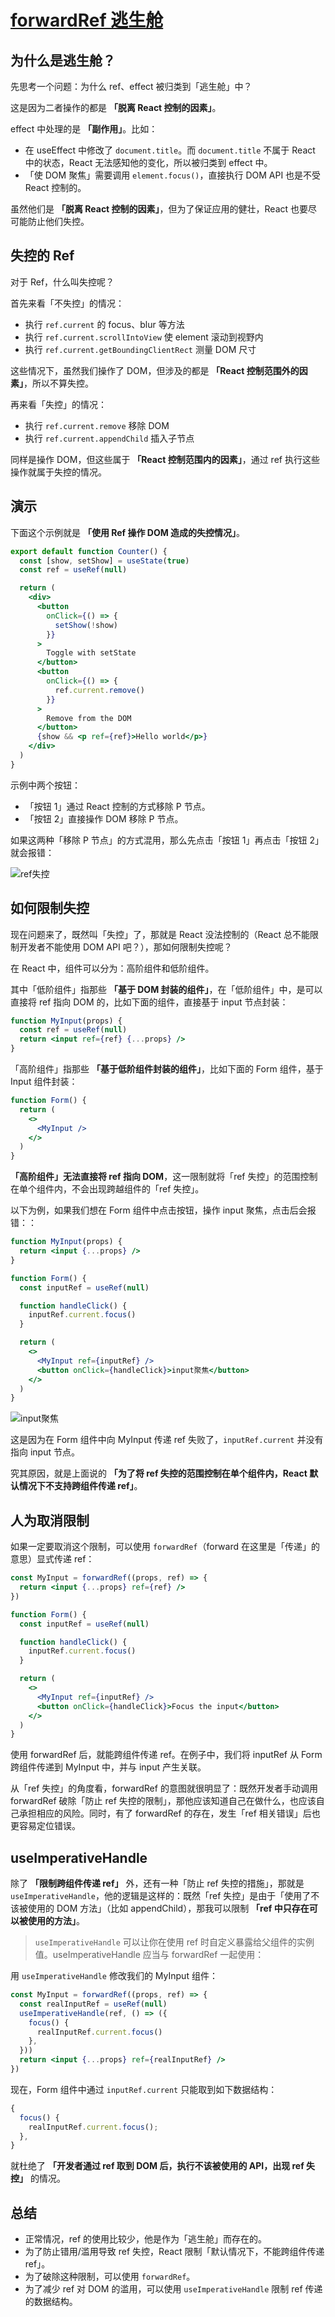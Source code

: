 # [forwardRef 逃生舱](https://www.zhihu.com/question/521311581/answer/2530942394)

## 为什么是逃生舱？

先思考一个问题：为什么 ref、effect 被归类到「逃生舱」中？

这是因为二者操作的都是 **「脱离 React 控制的因素」**。

effect 中处理的是 **「副作用」**。比如：

- 在 useEffect 中修改了 `document.title`。而 `document.title` 不属于 React 中的状态，React 无法感知他的变化，所以被归类到 effect 中。
- 「使 DOM 聚焦」需要调用 `element.focus()`，直接执行 DOM API 也是不受 React 控制的。

虽然他们是 **「脱离 React 控制的因素」**，但为了保证应用的健壮，React 也要尽可能防止他们失控。

## 失控的 Ref

对于 Ref，什么叫失控呢？

首先来看「不失控」的情况：

- 执行 `ref.current` 的 focus、blur 等方法
- 执行 `ref.current.scrollIntoView` 使 element 滚动到视野内
- 执行 `ref.current.getBoundingClientRect` 测量 DOM 尺寸

这些情况下，虽然我们操作了 DOM，但涉及的都是 **「React 控制范围外的因素」**，所以不算失控。

再来看「失控」的情况：

- 执行 `ref.current.remove` 移除 DOM
- 执行 `ref.current.appendChild` 插入子节点

同样是操作 DOM，但这些属于 **「React 控制范围内的因素」**，通过 ref 执行这些操作就属于失控的情况。

## 演示

下面这个示例就是 **「使用 Ref 操作 DOM 造成的失控情况」**。

```jsx
export default function Counter() {
  const [show, setShow] = useState(true)
  const ref = useRef(null)

  return (
    <div>
      <button
        onClick={() => {
          setShow(!show)
        }}
      >
        Toggle with setState
      </button>
      <button
        onClick={() => {
          ref.current.remove()
        }}
      >
        Remove from the DOM
      </button>
      {show && <p ref={ref}>Hello world</p>}
    </div>
  )
}
```

示例中两个按钮：

- 「按钮 1」通过 React 控制的方式移除 P 节点。
- 「按钮 2」直接操作 DOM 移除 P 节点。

如果这两种「移除 P 节点」的方式混用，那么先点击「按钮 1」再点击「按钮 2」就会报错：

![ref失控](/IMAGES/forwardRef-逃生舱/ref失控.png)

## 如何限制失控

现在问题来了，既然叫「失控」了，那就是 React 没法控制的（React 总不能限制开发者不能使用 DOM API 吧？），那如何限制失控呢？

在 React 中，组件可以分为：高阶组件和低阶组件。

其中「低阶组件」指那些 **「基于 DOM 封装的组件」**，在「低阶组件」中，是可以直接将 ref 指向 DOM 的，比如下面的组件，直接基于 input 节点封装：

```jsx
function MyInput(props) {
  const ref = useRef(null)
  return <input ref={ref} {...props} />
}
```

「高阶组件」指那些 **「基于低阶组件封装的组件」**，比如下面的 Form 组件，基于 Input 组件封装：

```jsx
function Form() {
  return (
    <>
      <MyInput />
    </>
  )
}
```

**「高阶组件」无法直接将 ref 指向 DOM**，这一限制就将「ref 失控」的范围控制在单个组件内，不会出现跨越组件的「ref 失控」。

以下为例，如果我们想在 Form 组件中点击按钮，操作 input 聚焦，点击后会报错：：

```jsx
function MyInput(props) {
  return <input {...props} />
}

function Form() {
  const inputRef = useRef(null)

  function handleClick() {
    inputRef.current.focus()
  }

  return (
    <>
      <MyInput ref={inputRef} />
      <button onClick={handleClick}>input聚焦</button>
    </>
  )
}
```

![input聚焦](/IMAGES/forwardRef-逃生舱/input聚焦.png)

这是因为在 Form 组件中向 MyInput 传递 ref 失败了，`inputRef.current` 并没有指向 input 节点。

究其原因，就是上面说的 **「为了将 ref 失控的范围控制在单个组件内，React 默认情况下不支持跨组件传递 ref」**。

## 人为取消限制

如果一定要取消这个限制，可以使用 `forwardRef`（forward 在这里是「传递」的意思）显式传递 ref：

```jsx
const MyInput = forwardRef((props, ref) => {
  return <input {...props} ref={ref} />
})

function Form() {
  const inputRef = useRef(null)

  function handleClick() {
    inputRef.current.focus()
  }

  return (
    <>
      <MyInput ref={inputRef} />
      <button onClick={handleClick}>Focus the input</button>
    </>
  )
}
```

使用 forwardRef 后，就能跨组件传递 ref。在例子中，我们将 inputRef 从 Form 跨组件传递到 MyInput 中，并与 input 产生关联。

从「ref 失控」的角度看，forwardRef 的意图就很明显了：既然开发者手动调用 forwardRef 破除「防止 ref 失控的限制」，那他应该知道自己在做什么，也应该自己承担相应的风险。同时，有了 forwardRef 的存在，发生「ref 相关错误」后也更容易定位错误。

## useImperativeHandle

除了 **「限制跨组件传递 ref」** 外，还有一种「防止 ref 失控的措施」，那就是 `useImperativeHandle`，他的逻辑是这样的：既然「ref 失控」是由于「使用了不该被使用的 DOM 方法」（比如 appendChild），那我可以限制 **「ref 中只存在可以被使用的方法」**。

> `useImperativeHandle` 可以让你在使用 ref 时自定义暴露给父组件的实例值。useImperativeHandle 应当与 forwardRef 一起使用：

用 `useImperativeHandle` 修改我们的 MyInput 组件：

```jsx
const MyInput = forwardRef((props, ref) => {
  const realInputRef = useRef(null)
  useImperativeHandle(ref, () => ({
    focus() {
      realInputRef.current.focus()
    },
  }))
  return <input {...props} ref={realInputRef} />
})
```

现在，Form 组件中通过 `inputRef.current` 只能取到如下数据结构：

```js
{
  focus() {
    realInputRef.current.focus();
  },
}
```

就杜绝了 **「开发者通过 ref 取到 DOM 后，执行不该被使用的 API，出现 ref 失控」** 的情况。

## 总结

- 正常情况，ref 的使用比较少，他是作为「逃生舱」而存在的。
- 为了防止错用/滥用导致 ref 失控，React 限制「默认情况下，不能跨组件传递 ref」。
- 为了破除这种限制，可以使用 `forwardRef`。
- 为了减少 ref 对 DOM 的滥用，可以使用 `useImperativeHandle` 限制 ref 传递的数据结构。
